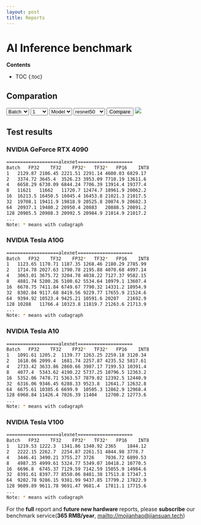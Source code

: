 ```yaml
---
layout: post
title: Reports
---
```


# AI Inference benchmark

**Contents**
* TOC
{:toc}

## Comparation

<select id="l0_name" onchange='name_change("l0")'>
    <option valuse = "GPU">GPU</option>
    <option valuse = "Model">Model</option>
    <option valuse = "Batch" selected>Batch</option>
</select>
<select id="l0_value">
    <option valuse = "1" selected>1</option>
    <option valuse = "2">2</option>
    <option valuse = "4">4</option>
    <option valuse = "8">8</option>
    <option valuse = "16">16</option>
    <option valuse = "32">32</option>
    <option valuse = "64">64</option>
    <option valuse = "128">128</option>
</select>
<select id="l1_name" onchange='name_change("l1")'>
    <option valuse = "GPU">GPU</option>
    <option valuse = "Model" selected>Model</option>
</select>
<select id="l1_value">
    <option valuse = "alexnet" >alexnet</option>
    <option valuse = "googlenet">googlenet</option>
    <option valuse = "resnet18">resnet18</option>
    <option valuse = "resnet50" selected>resnet50</option>
    <option valuse = "resnet101">resnet101</option>
    <option valuse = "resnet152">resnet152</option>
    <option valuse = "vgg16">vgg16</option>
    <option valuse = "vgg19">vgg19</option>
</select>
<button onclick="show_compare()">Compare</button>
<img id="img" src="{{ site.baseurl }}/images/Batch_1_on_Model_resnet50_over_v100.png">
 

## Test results

### NVIDIA GeForce RTX 4090

``` sh
===================alexnet====================
Batch   FP32	TF32	FP32*	TF32*	FP16	INT8
1	2129.87	2106.45	2221.51	2291.14	4600.03	6829.17
2	3374.72	3645.4	3526.23	3953.09	7710.19	13611.6
4	6658.29	6730.09	6844.24	7706.39	13914.4	19377.4
8	11621	11662	11720.7	12474.7	18961.9	20862.2
16	16213.5	16450.5	16045.4	16453.8	21021.3	21017.5
32	19708.1	19411.9	19818.9	20525.8	20874.9	20682.3
64	20937.1	19480.2	20950.4	20883	20888.5	20891.2
128	20985.5	20988.3	20992.5	20984.9	21014.9	21017.2
...
Note: * means with cudagraph
```

### NVIDIA Tesla A10G
    
```sh
===================alexnet====================
Batch	FP32	TF32	FP32*	TF32*	FP16	INT8
1	1123.65	1170.71	1187.35	1268.46	2180.29	2785.99
2	1714.78	2027.63	1790.78	2195.88	4070.68	4997.14
4	3063.01	3675.72	3204.78	4038.22	7127.37	9582.15
8	4881.74	5200.26	5100.62	5534.64	10979.1	13607.4
16	6678.75	7411.84	6749.67	7790.32	14331.2	18954.9
32	8302.84	9117.68	8419.56	9229.77	17655.9	21524.6
64	9394.92	10523.4	9425.21	10591.6	20207	21692.9
128	10288	11766.4	10323.8	11819.7	21263.6	21713.9
...
Note: * means with cudagraph
```

### NVIDIA Tesla A10
    
```sh
===================alexnet====================
Batch	FP32	TF32	FP32*	TF32*	FP16	INT8
1	1091.61	1205.2	1139.77	1263.25	2259.18	3120.34
2	1618.06	2099.4	1681.74	2257.87	4235.52	5817.61
4	2733.42	3633.86	2860.66	3987.17	7199.53	10391.4
8	4077.4	5343.62	4190.22	5737.25	10796.5	12363.2
16	5352.06	7478.71	5363.57	7879.02	12392.5	12440.9
32	6316.06	9346.45	6288.33	9523.8	12641.7	12632.8
64	6675.61	10385.6	6699.9	10505.3	12862.9	12968.4
128	6968.84	11426.4	7026.39	11404	12700.2	12773.6
...
Note: * means with cudagraph
```

### NVIDIA Tesla V100
    
```sh
===================alexnet====================
Batch	FP32	TF32	FP32*	TF32*	FP16	INT8
1	1219.53	1222.3	1341.86	1340.92	2365	1844.12
2	2222.15	2262.7	2254.87	2261.51	4044.98	3778.7
4	3446.41	3490.21	3755.27	3726	7036.72	6899.53
8	4987.35	4999.61	5324.77	5349.07	10418.2	10770.5
16	6696.8	6745.37	7129.59	7142.59	15055.9	14984.6
32	8391.61	8397.77	8550.06	8481.38	17513.8	17347.3
64	9202.78	9286.15	9381.99	9437.85	17799.2	17822.9
128	9609.89	9611.78	9691.47	9681.4	17811.1	17715.6
...
Note: * means with cudagraph
```

For the **full** report and **future new hardware** reports, please **subscribe** our benchmark service(**365 RMB/year**, [mailto://mojianhao@jiansuan.tech](mailto://mojianhao@jiansuan.tech))